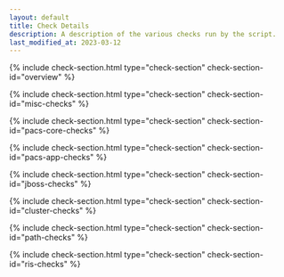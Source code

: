 ```yaml
---
layout: default
title: Check Details
description: A description of the various checks run by the script.
last_modified_at: 2023-03-12
---
```


{% include check-section.html type="check-section" check-section-id="overview" %}

{% include check-section.html type="check-section" check-section-id="misc-checks" %}

{% include check-section.html type="check-section" check-section-id="pacs-core-checks" %}

{% include check-section.html type="check-section" check-section-id="pacs-app-checks" %}

{% include check-section.html type="check-section" check-section-id="jboss-checks" %}

{% include check-section.html type="check-section" check-section-id="cluster-checks" %}

{% include check-section.html type="check-section" check-section-id="path-checks" %}

{% include check-section.html type="check-section" check-section-id="ris-checks" %}